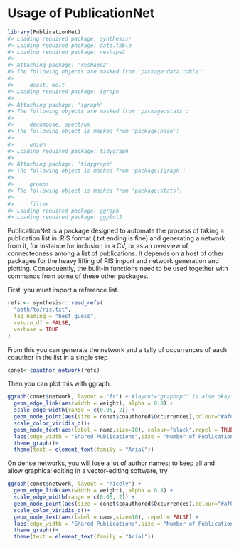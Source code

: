 Usage of PublicationNet
================

``` r
library(PublicationNet)
#> Loading required package: synthesisr
#> Loading required package: data.table
#> Loading required package: reshape2
#> 
#> Attaching package: 'reshape2'
#> The following objects are masked from 'package:data.table':
#> 
#>     dcast, melt
#> Loading required package: igraph
#> 
#> Attaching package: 'igraph'
#> The following objects are masked from 'package:stats':
#> 
#>     decompose, spectrum
#> The following object is masked from 'package:base':
#> 
#>     union
#> Loading required package: tidygraph
#> 
#> Attaching package: 'tidygraph'
#> The following object is masked from 'package:igraph':
#> 
#>     groups
#> The following object is masked from 'package:stats':
#> 
#>     filter
#> Loading required package: ggraph
#> Loading required package: ggplot2
```

PublicationNet is a package designed to automate the process of taking a
publication list in .RIS format (.txt ending is fine) and generating a
network from it, for instance for inclusion in a CV, or as an overview
of connectedness among a list of publications. It depends on a host of
other packages for the heavy lifting of RIS import and network
generation and plotting. Consequently, the built-in functions need to be
used together with commands from some of these other packages.

First, you must import a reference list.

``` r
refs <- synthesisr::read_refs(
  "path/to/ris.txt",
  tag_naming = "best_guess",
  return_df = FALSE,
  verbose = TRUE
)
```

From this you can generate the network and a tally of occurrences of
each coauthor in the list in a single step

``` r
conet<-coauthor_network(refs)
```

Then you can plot this with ggraph.

``` r
ggraph(conet$network, layout = "fr") + #layout="graphopt" is also okay 
  geom_edge_link(aes(width = weight), alpha = 0.8) + 
  scale_edge_width(range = c(0.05, 2)) +
  geom_node_point(aes(size = conet$coauthored$Occurrences),colour="#af0c28") + 
  scale_color_viridis_d()+
  geom_node_text(aes(label = name,size=10), colour="black",repel = TRUE) +
  labs(edge_width = "Shared Publications",size = "Number of Publications Coauthored") +
  theme_graph()+  
  theme(text = element_text(family = "Arial"))
```

On dense networks, you will lose a lot of author names; to keep all and
allow graphical editing in a vector-editing software, try

``` r
ggraph(conet$network, layout = "nicely") + 
  geom_edge_link(aes(width = weight), alpha = 0.8) + 
  scale_edge_width(range = c(0.05, 2)) +
  geom_node_point(aes(size = conet$coauthored$Occurrences),colour="#af0c28") +
  scale_color_viridis_d()+
  geom_node_text(aes(label = name,size=10), repel = FALSE) +
  labs(edge_width = "Shared Publications",size = "Number of Publications Coauthored") +
  theme_graph()+
  theme(text = element_text(family = "Arial"))
```
